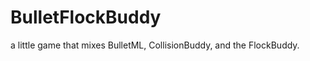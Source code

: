 BulletFlockBuddy
================

a little game that mixes BulletML, CollisionBuddy, and the FlockBuddy.
